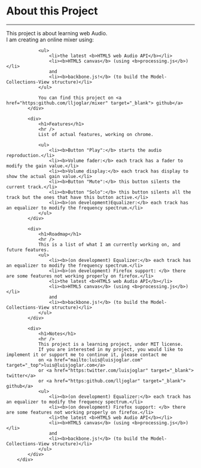 <div>
<div>
				<h1>About this Project</h1>
				<hr />
				This project is about learning web Audio. </br>
				I am creating an online mixer using:

				<ul>
				    <li>the latest <b>HTML5 web Audio API</b></li>
				    <li><b>HTML5 canvas</b> (using <b>processing.js</b>)</li>
				    and
				    <li><b>backbone.js!</b> (to build the Model-Collections-View structure)</li>
				</ul>

				You can find this project on <a href="https:github.com/lljoglar/mixer" target="_blank"> github</a>
			</div>

			<div>
				<h1>Features</h1>
				<hr />
				List of actual features, working on chrome.

				<ul>
				    <li><b>Button "Play":</b> starts the audio reproduction.</li>
				    <li><b>Volume fader:</b> each track has a fader to modify the gain value.</li>
				    <li><b>Volume display:</b> each track has display to show the actual gain value.</li>
				    <li><b>Button "Mute":</b> this button silents the current track.</li>
				    <li><b>Button "Solo":</b> this button silents all the track but the ones that have this button active.</li>
				    <li><b>(on development)Equalizer:</b> each track has an equalizer to modify the frequency spectrum.</li>
				</ul> 
			</div>

			<div>
				<h1>Roadmap</h1>
				<hr />
				This is a list of what I am currently working on, and future features.
				<ul>
				    <li><b>(on development) Equalizer:</b> each track has an equalizer to modify the frequency spectrum.</li>
				    <li><b>(on development) Firefox support: </b> there are some features not working properly on firefox.</li>
				    <li>the latest <b>HTML5 web Audio API</b></li>
				    <li><b>HTML5 canvas</b> (using <b>processing.js</b>)</li>
				    and
				    <li><b>backbone.js!</b> (to build the Model-Collections-View structure)</li>
				</ul> 
			</div>

			<div>
				<h1>Notes</h1>
				<hr />
				This project is a learning project, under MIT license.
				If you are interested in my project, you would like to implement it or support me to continue it, please contact me
				on <a href="mailto:luis@luisjoglar.com" target="_top">luis@luisjoglar.com</a> 
				or <a href="https:twitter.com/luisjoglar" target="_blank"> twitter</a>
				or <a href="https:github.com/lljoglar" target="_blank"> github</a>
				<ul>
				    <li><b>(on development) Equalizer:</b> each track has an equalizer to modify the frequency spectrum.</li>
				    <li><b>(on development) Firefox support: </b> there are some features not working properly on firefox.</li>
				    <li>the latest <b>HTML5 web Audio API</b></li>
				    <li><b>HTML5 canvas</b> (using <b>processing.js</b>)</li>
				    and
				    <li><b>backbone.js!</b> (to build the Model-Collections-View structure)</li>
				</ul> 
			</div>
		</div>
</div>

